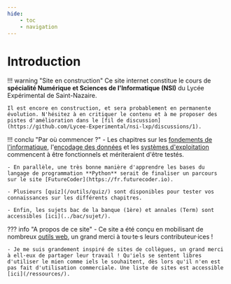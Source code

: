 ```yaml
---
hide:
    - toc
    - navigation
--- 
```

# Introduction

!!! warning "Site en construction"
    Ce site internet constitue le cours de **spécialité Numérique et Sciences de l'Informatique (NSI)** du Lycée Expérimental de Saint-Nazaire.
    
    Il est encore en construction, et sera probablement en permanente évolution. N'hésitez à en critiquer le contenu et à me proposer des pistes d'amélioration dans le [fil de discussion](https://github.com/Lycee-Experimental/nsi-lxp/discussions/1).

!!! conclu "Par où commencer ?"
    - Les chapitres sur les [fondements de l'informatique](/premiere/fondement/), l'[encodage des données](/premiere/encodage/) et les [systèmes d'exploitation](/premiere/linux) commencent à être fonctionnels et mériteraient d'être testés.

    - En parallèle, une très bonne manière d'apprendre les bases du langage de programmation **Python** serait de finaliser un parcours sur le site [FutureCoder](https://fr.futurecoder.io).

    - Plusieurs [quiz](/outils/quiz/) sont disponibles pour tester vos connaissances sur les différents chapitres.

    - Enfin, les sujets bac de la banque (1ère) et annales (Term) sont accessibles [ici](../bac/sujet/).

??? info "A propos de ce site"
    - Ce site a été conçu en mobilisant de nombreux [outils web](/outils/), un grand merci à tou·te·s leurs contributeur·ices !

    - Je me suis grandement inspiré de sites de collègues, un grand merci à ell·eux de partager leur travail ! Qu'iels se sentent libres d'utiliser le mien comme iels le souhaitent, dès lors qu'il n'en est pas fait d'utilisation commerciale. Une liste de sites est accessible [ici](/ressources/).